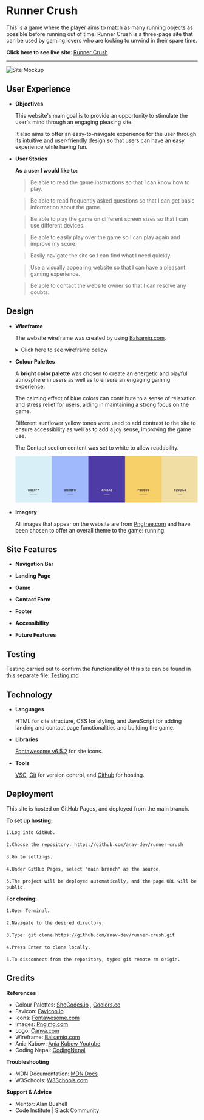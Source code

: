 # Runner Crush
This is a game where the player aims to match as many running objects as possible before running out of time. Runner Crush is a three-page site that can be used by gaming lovers who are looking to unwind in their spare time.

**Click here to see live site**: [Runner Crush](https://anav-dev.github.io/runner-crush/)


---

![Site Mockup]()

## User Experience
- __Objectives__
  
  This website's main goal is to provide an opportunity to stimulate the user's mind through an engaging pleasing site.

  It also aims to offer an easy-to-navigate experience for the user through its intuitive and user-friendly design so that users can have an easy experience while having fun.
  
- __User Stories__
  
  **As a user I would like to:**

    >Be able to read the game instructions so that I can know how to play.

    >Be able to read frequently asked questions so that I can get basic information about the game.

    >Be able to play the game on different screen sizes so that I can use different devices.

    >Be able to easily play over the game so I can play again and improve my score.
  
    >Easily navigate the site so I can find what I need quickly.
  
    >Use a visually appealing website so that I can have a pleasant gaming experience.

    >Be able to contact the website owner so that I can resolve any doubts.

## Design
- __Wireframe__

  The website wireframe was created by using [Balsamiq.com](https://balsamiq.com/).
  
  <details>
  <summary>Click here to see wireframe bellow</summary>
  <br>
    
  ![Landing Page Wireframe](https://github.com/anav-dev/runner-crush/blob/main/assets/docs/wireframes/wireframe-bigscreen-landingpage.png)

  ![Landing Page Small Screens Wireframe](https://github.com/anav-dev/runner-crush/blob/main/assets/docs/wireframes/wireframe-smallscreen-landingpage.png)

  ![Game Page Wireframe](https://github.com/anav-dev/runner-crush/blob/main/assets/docs/wireframes/wireframe-bigscreen-gamepage.png)

  ![Game Page Small Screens Wireframe](https://github.com/anav-dev/runner-crush/blob/main/assets/docs/wireframes/wireframe-smallscreen-gamepage.png)
  
  </details>
  
- __Colour Palettes__
  
  A **bright color palette** was chosen to create an energetic and playful atmosphere in users as well as to ensure an engaging gaming experience. 
  
  The calming effect of blue colors can contribute to a sense of relaxation and stress relief for users, aiding in maintaining a strong focus on the game.
  
  Different sunflower yellow tones were used to add contrast to the site to ensure accessibility as well as to add a joy sense, improving the game use. 

  The Contact section content was set to white to allow readability.

  ![Colour Scheme](https://github.com/anav-dev/runner-crush/blob/main/assets/docs/features/color-scheme.jpg)


- __Imagery__
  
  All images that appear on the website are from [Pngtree.com](https://pngtree.com/) and have been chosen to offer an overall theme to the game: running.
  
## Site Features
- __Navigation Bar__

- __Landing Page__

- __Game__

- __Contact Form__

- __Footer__

- __Accessibility__

- __Future Features__

## Testing

  Testing carried out to confirm the functionality of this site can be found in this separate file: [Testing.md](https://github.com/anav-dev/runner-crush/blob/main/assets/docs/test/TESTING.md)

## Technology 

- __Languages__
  
  HTML for site structure, CSS for styling, and JavaScript for adding landing and contact page functionalities and building the game.

- __Libraries__
  
  [Fontawesome v6.5.2](https://fontawesome.com/) for site icons.

- __Tools__
  
  [VSC](https://code.visualstudio.com/), [Git](https://git-scm.com/) for version control, and [Github](https://github.com/) for hosting.

## Deployment

  This site is hosted on GitHub Pages, and deployed from the main branch. 

  **To set up hosting:**

    1.Log into GitHub.

    2.Choose the repository: https://github.com/anav-dev/runner-crush

    3.Go to settings.

    4.Under GitHub Pages, select "main branch" as the source.

    5.The project will be deployed automatically, and the page URL will be public.

  **For cloning:**

    1.Open Terminal.
  
    2.Navigate to the desired directory.

    3.Type: git clone https://github.com/anav-dev/runner-crush.git

    4.Press Enter to clone locally.

    5.To disconnect from the repository, type: git remote rm origin.

## Credits

**References**
- Colour Palettes: [SheCodes.io](https://palettes.shecodes.io/) , [Coolors.co](https://coolors.co/)
- Favicon: [Favicon.io](https://favicon.io/)
- Icons: [Fontawesome.com](https://fontawesome.com/)
- Images: [Pngimg.com](https://pngimg.com/)
- Logo: [Canva.com](https://www.canva.com/)
- Wireframe: [Balsamiq.com](https://balsamiq.com/)
- Ania Kubow: [Ania Kubow Youtube](https://www.youtube.com/channel/UC5DNytAJ6_FISueUfzZCVsw)
- Coding Nepal: [CodingNepal](https://www.codingnepalweb.com/login-signup-form-html-css-javascript/)


**Troubleshooting**
- MDN Documentation: [MDN Docs](https://developer.mozilla.org/en-US/) 
- W3Schools: [W3Schools.com](https://www.w3schools.com/) 
  
**Support & Advice**
- Mentor: Alan Bushell
- Code Institute | Slack Community